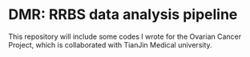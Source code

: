# DMR: RRBS data analysis pipeline
This repository will include some codes I wrote for the Ovarian Cancer Project, which is collaborated with TianJin Medical university.
